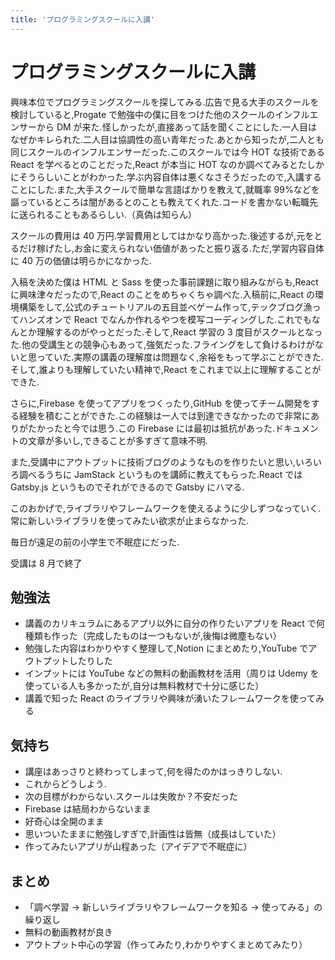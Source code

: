 ```yaml
---
title: 'プログラミングスクールに入講'
---
```


# プログラミングスクールに入講

興味本位でプログラミングスクールを探してみる.広告で見る大手のスクールを検討していると,Progate で勉強中の僕に目をつけた他のスクールのインフルエンサーから DM が来た.怪しかったが,直接あって話を聞くことにした.一人目はなぜかキレられた.二人目は協調性の高い青年だった.あとから知ったが,二人とも同じスクールのインフルエンサーだった.このスクールでは今 HOT な技術である React を学べるとのことだった,React が本当に HOT なのか調べてみるとたしかにそうらしいことがわかった.学ぶ内容自体は悪くなさそうだったので,入講することにした.また,大手スクールで簡単な言語ばかりを教えて,就職率 99%などを謳っているところは闇があるとのことも教えてくれた.コードを書かない転職先に送られることもあるらしい.（真偽は知らん）

スクールの費用は 40 万円.学習費用としてはかなり高かった.後述するが,元をとるだけ稼げたし,お金に変えられない価値があったと振り返る.ただ,学習内容自体に 40 万の価値は明らかになかった.

入稿を決めた僕は HTML と Sass を使った事前課題に取り組みながらも,React に興味津々だったので,React のことをめちゃくちゃ調べた.入稿前に,React の環境構築をして,公式のチュートリアルの五目並べゲーム作って,テックブログ漁ってハンズオンで React でなんか作れるやつを模写コーディングした.これでもなんとか理解するのがやっとだった.そして,React 学習の 3 度目がスクールとなった.他の受講生との競争心もあって,強気だった.フライングをして負けるわけがないと思っていた.実際の講義の理解度は問題なく,余裕をもって学ぶことができた.そして,誰よりも理解していたい精神で,React をこれまで以上に理解することができた.

さらに,Firebase を使ってアプリをつくったり,GitHub を使ってチーム開発をする経験を積むことができた.この経験は一人では到達できなかったので非常にありがたかったと今では思う.この Firebase には最初は抵抗があった.ドキュメントの文章が多いし,できることが多すぎて意味不明.

また,受講中にアウトプットに技術ブログのようなものを作りたいと思い,いろいろ調べるうちに JamStack というものを講師に教えてもらった.React では Gatsby.js というものでそれができるので Gatsby にハマる.

このおかげで,ライブラリやフレームワークを使えるように少しずつなっていく.常に新しいライブラリを使ってみたい欲求が止まらなかった.

毎日が遠足の前の小学生で不眠症にだった.

受講は 8 月で終了

## 勉強法

- 講義のカリキュラムにあるアプリ以外に自分の作りたいアプリを React で何種類も作った（完成したものは一つもないが,後悔は微塵もない）
- 勉強した内容はわかりやすく整理して,Notion にまとめたり,YouTube でアウトプットしたりした
- インプットには YouTube などの無料の動画教材を活用（周りは Udemy を使っている人も多かったが,自分は無料教材で十分に感じた）
- 講義で知った React のライブラリや興味が湧いたフレームワークを使ってみる

## 気持ち

- 講座はあっさりと終わってしまって,何を得たのかはっきりしない.
- これからどうしよう.
- 次の目標がわからない.スクールは失敗か？不安だった
- Firebase は結局わからないまま
- 好奇心は全開のまま
- 思いついたままに勉強しすぎで,計画性は皆無（成長はしていた）
- 作ってみたいアプリが山程あった（アイデアで不眠症に）

## まとめ

- 「調べ学習 → 新しいライブラリやフレームワークを知る → 使ってみる」の繰り返し
- 無料の動画教材が良き
- アウトプット中心の学習（作ってみたり,わかりやすくまとめてみたり）

